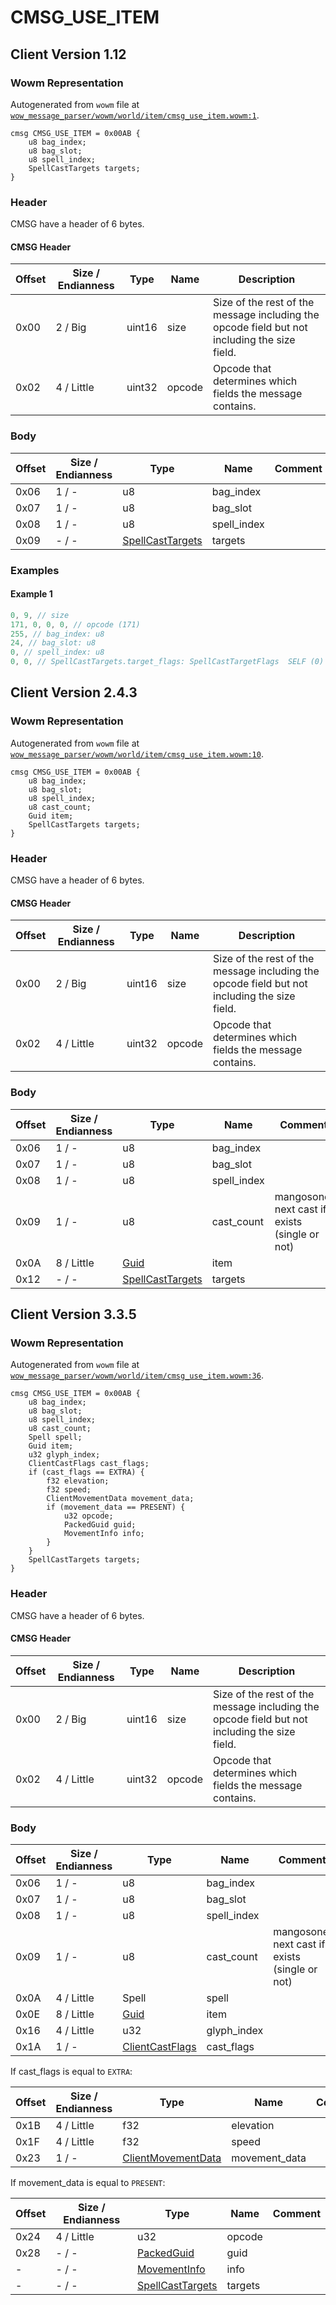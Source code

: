 # CMSG_USE_ITEM

## Client Version 1.12

### Wowm Representation

Autogenerated from `wowm` file at [`wow_message_parser/wowm/world/item/cmsg_use_item.wowm:1`](https://github.com/gtker/wow_messages/tree/main/wow_message_parser/wowm/world/item/cmsg_use_item.wowm#L1).
```rust,ignore
cmsg CMSG_USE_ITEM = 0x00AB {
    u8 bag_index;
    u8 bag_slot;
    u8 spell_index;
    SpellCastTargets targets;
}
```
### Header

CMSG have a header of 6 bytes.

#### CMSG Header

| Offset | Size / Endianness | Type   | Name   | Description |
| ------ | ----------------- | ------ | ------ | ----------- |
| 0x00   | 2 / Big           | uint16 | size   | Size of the rest of the message including the opcode field but not including the size field.|
| 0x02   | 4 / Little        | uint32 | opcode | Opcode that determines which fields the message contains.|

### Body

| Offset | Size / Endianness | Type | Name | Comment |
| ------ | ----------------- | ---- | ---- | ------- |
| 0x06 | 1 / - | u8 | bag_index |  |
| 0x07 | 1 / - | u8 | bag_slot |  |
| 0x08 | 1 / - | u8 | spell_index |  |
| 0x09 | - / - | [SpellCastTargets](spellcasttargets.md) | targets |  |

### Examples

#### Example 1

```c
0, 9, // size
171, 0, 0, 0, // opcode (171)
255, // bag_index: u8
24, // bag_slot: u8
0, // spell_index: u8
0, 0, // SpellCastTargets.target_flags: SpellCastTargetFlags  SELF (0)
```
## Client Version 2.4.3

### Wowm Representation

Autogenerated from `wowm` file at [`wow_message_parser/wowm/world/item/cmsg_use_item.wowm:10`](https://github.com/gtker/wow_messages/tree/main/wow_message_parser/wowm/world/item/cmsg_use_item.wowm#L10).
```rust,ignore
cmsg CMSG_USE_ITEM = 0x00AB {
    u8 bag_index;
    u8 bag_slot;
    u8 spell_index;
    u8 cast_count;
    Guid item;
    SpellCastTargets targets;
}
```
### Header

CMSG have a header of 6 bytes.

#### CMSG Header

| Offset | Size / Endianness | Type   | Name   | Description |
| ------ | ----------------- | ------ | ------ | ----------- |
| 0x00   | 2 / Big           | uint16 | size   | Size of the rest of the message including the opcode field but not including the size field.|
| 0x02   | 4 / Little        | uint32 | opcode | Opcode that determines which fields the message contains.|

### Body

| Offset | Size / Endianness | Type | Name | Comment |
| ------ | ----------------- | ---- | ---- | ------- |
| 0x06 | 1 / - | u8 | bag_index |  |
| 0x07 | 1 / - | u8 | bag_slot |  |
| 0x08 | 1 / - | u8 | spell_index |  |
| 0x09 | 1 / - | u8 | cast_count | mangosone: next cast if exists (single or not) |
| 0x0A | 8 / Little | [Guid](../types/packed-guid.md) | item |  |
| 0x12 | - / - | [SpellCastTargets](spellcasttargets.md) | targets |  |

## Client Version 3.3.5

### Wowm Representation

Autogenerated from `wowm` file at [`wow_message_parser/wowm/world/item/cmsg_use_item.wowm:36`](https://github.com/gtker/wow_messages/tree/main/wow_message_parser/wowm/world/item/cmsg_use_item.wowm#L36).
```rust,ignore
cmsg CMSG_USE_ITEM = 0x00AB {
    u8 bag_index;
    u8 bag_slot;
    u8 spell_index;
    u8 cast_count;
    Spell spell;
    Guid item;
    u32 glyph_index;
    ClientCastFlags cast_flags;
    if (cast_flags == EXTRA) {
        f32 elevation;
        f32 speed;
        ClientMovementData movement_data;
        if (movement_data == PRESENT) {
            u32 opcode;
            PackedGuid guid;
            MovementInfo info;
        }
    }
    SpellCastTargets targets;
}
```
### Header

CMSG have a header of 6 bytes.

#### CMSG Header

| Offset | Size / Endianness | Type   | Name   | Description |
| ------ | ----------------- | ------ | ------ | ----------- |
| 0x00   | 2 / Big           | uint16 | size   | Size of the rest of the message including the opcode field but not including the size field.|
| 0x02   | 4 / Little        | uint32 | opcode | Opcode that determines which fields the message contains.|

### Body

| Offset | Size / Endianness | Type | Name | Comment |
| ------ | ----------------- | ---- | ---- | ------- |
| 0x06 | 1 / - | u8 | bag_index |  |
| 0x07 | 1 / - | u8 | bag_slot |  |
| 0x08 | 1 / - | u8 | spell_index |  |
| 0x09 | 1 / - | u8 | cast_count | mangosone: next cast if exists (single or not) |
| 0x0A | 4 / Little | Spell | spell |  |
| 0x0E | 8 / Little | [Guid](../types/packed-guid.md) | item |  |
| 0x16 | 4 / Little | u32 | glyph_index |  |
| 0x1A | 1 / - | [ClientCastFlags](clientcastflags.md) | cast_flags |  |

If cast_flags is equal to `EXTRA`:

| Offset | Size / Endianness | Type | Name | Comment |
| ------ | ----------------- | ---- | ---- | ------- |
| 0x1B | 4 / Little | f32 | elevation |  |
| 0x1F | 4 / Little | f32 | speed |  |
| 0x23 | 1 / - | [ClientMovementData](clientmovementdata.md) | movement_data |  |

If movement_data is equal to `PRESENT`:

| Offset | Size / Endianness | Type | Name | Comment |
| ------ | ----------------- | ---- | ---- | ------- |
| 0x24 | 4 / Little | u32 | opcode |  |
| 0x28 | - / - | [PackedGuid](../types/packed-guid.md) | guid |  |
| - | - / - | [MovementInfo](movementinfo.md) | info |  |
| - | - / - | [SpellCastTargets](spellcasttargets.md) | targets |  |

